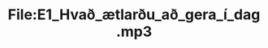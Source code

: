 ---
title: File:E1_Hvað_ætlarðu_að_gera_í_dag.mp3
recording of: Hvað ætlarðu að gera í dag?
reading speed: slow
speaker: E
license: CC0
---